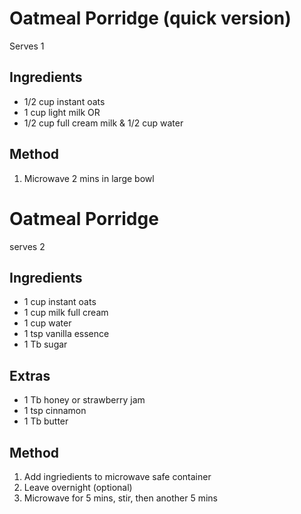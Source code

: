 # Oatmeal Porridge (quick version)

Serves 1

## Ingredients

* 1/2 cup instant oats
* 1 cup light milk
OR
* 1/2 cup full cream milk & 1/2 cup water

## Method

1. Microwave 2 mins in large bowl


# Oatmeal Porridge

serves 2

## Ingredients

* 1 cup instant oats
* 1 cup milk full cream
* 1 cup water
* 1 tsp vanilla essence
* 1 Tb sugar

## Extras

* 1 Tb honey or strawberry jam
* 1 tsp cinnamon
* 1 Tb butter

## Method

1. Add ingriedients to microwave safe container
2. Leave overnight (optional)
3. Microwave for 5 mins, stir, then another 5 mins
